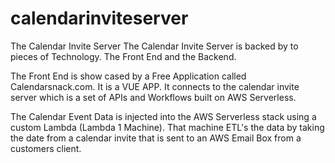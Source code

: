 # calendarinviteserver
The Calendar Invite Server
The Calendar Invite Server is backed by to pieces of Technology. The Front End and the Backend.

The Front End is show cased by a Free Application called Calendarsnack.com. It is a VUE APP. It connects to the calendar invite server which is a set of APIs and Workflows built on AWS Serverless.

The Calendar Event Data is injected into the AWS Serverless stack using a custom Lambda (Lambda 1 Machine). That machine ETL's the data by taking the date from a calendar invite that is sent to an AWS Email Box from a customers client.
